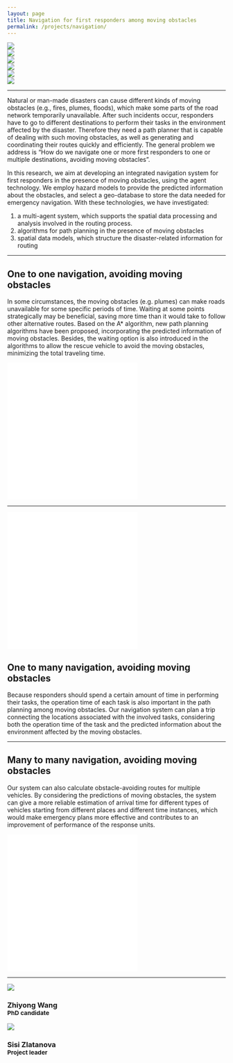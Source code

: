 ```yaml
---
layout: page
title: Navigation for first responders among moving obstacles
permalink: /projects/navigation/
---
```


<div class="row">
	<div class="col-sm-2 hidden-xs nopadding"><img class="img-responsive" src="{{ "/projects/navigation/img/AIBV B 05.jpg" | prepend: site.baseurl }}"></div>
	<div class="col-sm-2 hidden-xs nopadding"><img class="img-responsive" src="{{ "/projects/navigation/img/AIBV B 07.jpg" | prepend: site.baseurl }}"></div>
	<div class="col-sm-2 hidden-xs nopadding"><img class="img-responsive" src="{{ "/projects/navigation/img/AIBV B 10.jpg" | prepend: site.baseurl }}"></div>
	<div class="col-sm-2 hidden-xs nopadding"><img class="img-responsive" src="{{ "/projects/navigation/img/AIBV B 11.jpg" | prepend: site.baseurl }}"></div>
	<div class="col-sm-2 hidden-xs nopadding"><img class="img-responsive" src="{{ "/projects/navigation/img/AIBV B 16.jpg" | prepend: site.baseurl }}"></div>
	<div class="col-sm-2 hidden-xs nopadding"><img class="img-responsive" src="{{ "/projects/navigation/img/AIBV P 02.jpg" | prepend: site.baseurl }}"></div>
</div>

---

Natural or man-made disasters can cause different kinds of moving obstacles (e.g., fires, plumes, floods), which make some parts of the road network temporarily unavailable. After such incidents occur, responders have to go to different destinations to perform their tasks in the environment affected by the disaster. Therefore they need a path planner that is capable of dealing with such moving obstacles, as well as generating and coordinating their routes quickly and efficiently. The general problem we address is “How do we navigate one or more first responders to one or multiple destinations, avoiding moving obstacles”.

In this research, we aim at developing an integrated navigation system for first responders in the presence of moving obstacles, using the agent technology. We employ hazard models to provide the predicted information about the obstacles, and select a geo-database to store the data needed for emergency navigation. With these technologies, we have investigated:

1. a multi-agent system, which supports the spatial data processing and analysis involved in the routing process. 
2. algorithms for path planning in the presence of moving obstacles
3. spatial data models, which structure the disaster-related information for routing

--- 

<div class="row featurette">
	<div class="col-md-7">
		<h2 class="featurette-heading">One to one navigation, avoiding moving obstacles</h2>
		<p>
			In some circumstances, the moving obstacles (e.g. plumes) can make roads unavailable for some specific periods of time. Waiting at some points strategically may be beneficial, saving more time than it would take to follow other alternative routes. 
			Based on the A* algorithm, new path planning algorithms have been proposed, incorporating the predicted information of moving obstacles. Besides, the waiting option is also introduced in the algorithms to allow the rescue vehicle to avoid the moving obstacles, minimizing the total traveling time. 
		</p>
	</div>
	<iframe class="col-md-5" height="315" src="//www.youtube.com/embed/9fd14_htfjk" frameborder="0" allowfullscreen></iframe>
</div>

<hr class="featurette-divider">

<div class="row featurette">
	<iframe class="col-md-5" height="315" src="//www.youtube.com/embed/N05lDSrMDBk" frameborder="0" allowfullscreen></iframe>
	<div class="col-md-7">
		<h2 class="featurette-heading">One to many navigation, avoiding moving obstacles</h2>
		<p>
			Because responders should spend a certain amount of time in performing their tasks, the operation time of each task is also important in the path planning among moving obstacles. Our navigation system can plan a trip connecting the locations associated with the involved tasks, considering both the operation time of the task and the predicted information about the environment affected by the moving obstacles. 
		</p>
	</div>
</div>

<hr class="featurette-divider">

<div class="row featurette">
	<div class="col-md-7">
		<h2 class="featurette-heading">Many to many navigation, avoiding moving obstacles</h2>
		<p>
			Our system can also calculate obstacle-avoiding routes for multiple vehicles. By considering the predictions of moving obstacles, the system can give a more reliable estimation of arrival time for different types of vehicles starting from different places and different time instances, which would make emergency plans more effective and contributes to an improvement of performance of the response units.
		</p>
	</div>
	<iframe class="col-md-5" height="315" src="//www.youtube.com/embed/mFm6ExkqTzY" frameborder="0" allowfullscreen></iframe>
</div>
<hr class="featurette-divider">

<div class="row">
  <div class="col-lg-offset-3 col-lg-3">
      <a href="http://3dgeoinfo.bk.tudelft.nl/zhiyong/"><img class="img-circle img-responsive" src="{{ "/img/staff/zhiyong.png" | prepend: site.baseurl }}"></a>
      <h3>Zhiyong Wang <br><small>PhD candidate</small></h3>
  </div>
  <div class=" col-lg-3">
      <a href="http://3dgeoinfo.bk.tudelft.nl/szlatanova/"><img class="img-circle img-responsive" src="{{ "/img/staff/sisi.jpg" | prepend: site.baseurl }}"></a>
      <h3>Sisi Zlatanova <br><small>Project leader</small></h3>
  </div>
</div>